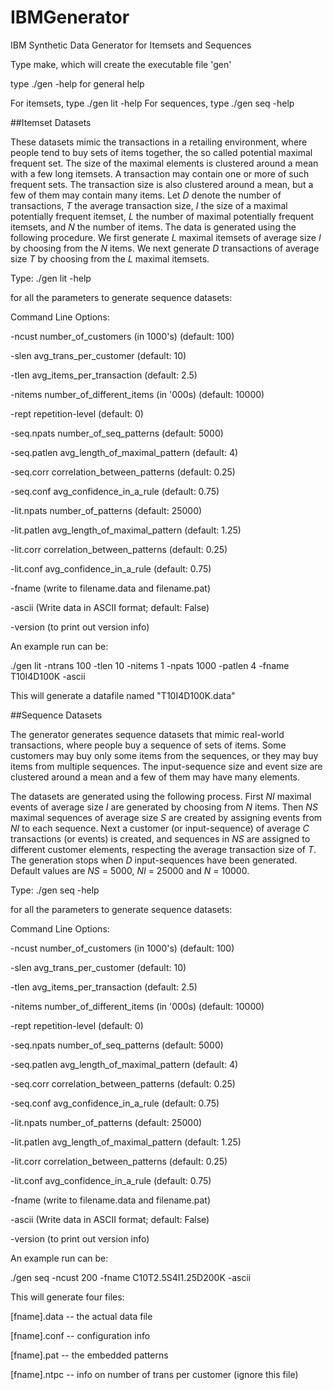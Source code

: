 # IBMGenerator
IBM Synthetic Data Generator for Itemsets and Sequences

Type make, which will create the executable file 'gen'

type ./gen -help for general help

For itemsets, type ./gen lit -help
For sequences, type ./gen seq -help


##Itemset Datasets

These datasets mimic the transactions in a retailing
environment, where people tend to buy sets of items
together, the so called potential maximal frequent set. The
size of the maximal elements is clustered around a mean
with a few long itemsets. A transaction may contain one or
more of such frequent sets. The transaction size is also
clustered around a mean, but a few of them may contain
many items.
Let *D* denote the number of transactions, *T* the average
transaction size, *I* the size of a maximal potentially frequent
itemset, *L* the number of maximal potentially frequent
itemsets, and *N* the number of items. The data is generated
using the following procedure. We first generate *L* maximal
itemsets of average size *I* by choosing from the *N* items. We
next generate *D* transactions of average size *T* by choosing
from the *L* maximal itemsets. 

Type: ./gen lit -help 

for all the parameters to generate sequence datasets:


Command Line Options:
  
  -ncust number_of_customers (in 1000's) (default: 100)
  
  -slen avg_trans_per_customer (default: 10)
  
  -tlen avg_items_per_transaction (default: 2.5)
  
  -nitems number_of_different_items (in '000s) (default: 10000)
  
  -rept repetition-level (default: 0)

  -seq.npats number_of_seq_patterns (default: 5000)

  -seq.patlen avg_length_of_maximal_pattern (default: 4)
  
  -seq.corr correlation_between_patterns (default: 0.25)
  
  -seq.conf avg_confidence_in_a_rule (default: 0.75)

  -lit.npats number_of_patterns (default: 25000)
  
  -lit.patlen avg_length_of_maximal_pattern (default: 1.25)
  
  -lit.corr correlation_between_patterns (default: 0.25)
  
  -lit.conf avg_confidence_in_a_rule (default: 0.75)

  -fname <filename> (write to filename.data and filename.pat)
  
  -ascii (Write data in ASCII format; default: False)
  
  -version (to print out version info)


An example run can be: 

./gen lit -ntrans 100 -tlen 10 -nitems 1 -npats 1000 -patlen 4 -fname T10I4D100K -ascii

This will generate a datafile named "T10I4D100K.data"


##Sequence Datasets

The generator generates sequence datasets that 
mimic real-world transactions, where people buy a
sequence of sets of items. Some customers may buy only some items from
the sequences, or they may buy items from multiple sequences. The
input-sequence size and event size are clustered around a mean and a few
of them may have many elements. 

The datasets are generated using the
following process. First *NI* maximal events of average size *I* are
generated by choosing from *N* items. Then *NS* maximal sequences of average
size *S* are created by assigning events from *NI* to each sequence. Next a
customer (or input-sequence) of average *C* transactions (or events) is
created, and sequences in *NS* are assigned to different customer
elements, respecting the average transaction size of *T*. The generation
stops when *D* input-sequences have been generated. Default values are 
*NS* = 5000, *NI* = 25000 and *N* = 10000. 

Type: ./gen seq -help 

for all the parameters to generate sequence datasets:

Command Line Options:

  -ncust number_of_customers (in 1000's) (default: 100)

  -slen avg_trans_per_customer (default: 10)
  
  -tlen avg_items_per_transaction (default: 2.5)
  
  -nitems number_of_different_items (in '000s) (default: 10000)
  
  -rept repetition-level (default: 0)

  -seq.npats number_of_seq_patterns (default: 5000)
  
  -seq.patlen avg_length_of_maximal_pattern (default: 4)
  
  -seq.corr correlation_between_patterns (default: 0.25)
  
  -seq.conf avg_confidence_in_a_rule (default: 0.75)

  -lit.npats number_of_patterns (default: 25000)

  -lit.patlen avg_length_of_maximal_pattern (default: 1.25)
  
  -lit.corr correlation_between_patterns (default: 0.25)
  
  -lit.conf avg_confidence_in_a_rule (default: 0.75)

  -fname <filename> (write to filename.data and filename.pat)
  
  -ascii (Write data in ASCII format; default: False)
  
  -version (to print out version info)

An example run can be:

./gen seq -ncust 200 -fname C10T2.5S4I1.25D200K -ascii

This will generate four files:

[fname].data -- the actual data file

[fname].conf -- configuration info

[fname].pat -- the embedded patterns

[fname].ntpc -- info on number of trans per customer (ignore this file)
